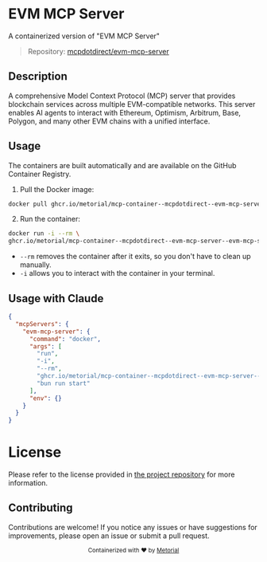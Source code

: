 
# EVM MCP Server

A containerized version of "EVM MCP Server"

> Repository: [mcpdotdirect/evm-mcp-server](https://github.com/mcpdotdirect/evm-mcp-server)

## Description

A comprehensive Model Context Protocol (MCP) server that provides blockchain services across multiple EVM-compatible networks. This server enables AI agents to interact with Ethereum, Optimism, Arbitrum, Base, Polygon, and many other EVM chains with a unified interface.


## Usage

The containers are built automatically and are available on the GitHub Container Registry.

1. Pull the Docker image:

```bash
docker pull ghcr.io/metorial/mcp-container--mcpdotdirect--evm-mcp-server--evm-mcp-server
```

2. Run the container:

```bash
docker run -i --rm \ 
ghcr.io/metorial/mcp-container--mcpdotdirect--evm-mcp-server--evm-mcp-server  "bun run start"
```

- `--rm` removes the container after it exits, so you don't have to clean up manually.
- `-i` allows you to interact with the container in your terminal.




## Usage with Claude

```json
{
  "mcpServers": {
    "evm-mcp-server": {
      "command": "docker",
      "args": [
        "run",
        "-i",
        "--rm",
        "ghcr.io/metorial/mcp-container--mcpdotdirect--evm-mcp-server--evm-mcp-server",
        "bun run start"
      ],
      "env": {}
    }
  }
}
```

# License

Please refer to the license provided in [the project repository](https://github.com/mcpdotdirect/evm-mcp-server) for more information.

## Contributing

Contributions are welcome! If you notice any issues or have suggestions for improvements, please open an issue or submit a pull request.

<div align="center">
  <sub>Containerized with ❤️ by <a href="https://metorial.com">Metorial</a></sub>
</div>
  